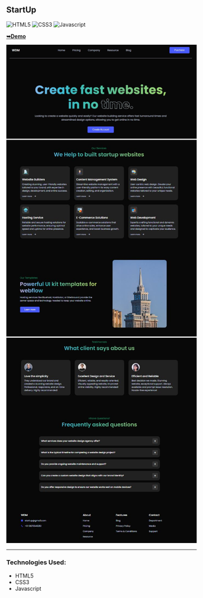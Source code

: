 ## StartUp

![HTML5](https://img.shields.io/badge/html5-%2320232a.svg?style=for-the-badge&logo=html5&logoColor=%2361DAFB)
![CSS3](https://img.shields.io/badge/css3-%231572B6.svg?style=for-the-badge&logo=css3&logoColor=white)
![Javascript](https://img.shields.io/badge/javascript-%23323330.svg?style=for-the-badge&logo=react&logoColor=%23F7DF1E)

  <a href="https://juliadooby.github.io/StartUp/"><strong>➥Demo</strong></a>

<div align="center"><img src="https://github.com/juliaDooby/StartUp/blob/main/Startup_1.JPG" width="100%" height="20%"></img></div>
<div align="center"><img src="https://github.com/juliaDooby/StartUp/blob/main/Startup_2.JPG" width="100%" height="20%"></img></div>
<div align="center"><img src="https://github.com/juliaDooby/StartUp/blob/main/Startup_3.JPG" width="100%" height="20%"></img></div>

---

### Technologies Used:

* HTML5
* CSS3
* Javascript 
